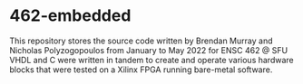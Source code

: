# 462-embedded
This repository stores the source code written by Brendan Murray and Nicholas Polyzogopoulos from January to May 2022 for ENSC 462 @ SFU
VHDL and C were written in tandem to create and operate various hardware blocks that were tested on a Xilinx FPGA running bare-metal software.
